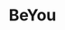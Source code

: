 ---
key: project
order: 998
title: BeYou
url: https://beyou-lgbt.fr/
img:
  url: "/images/beyouProject.jpg"
  alt: Screenshot du site beyou
tags: ["Design", "Développement", "Gatsbyjs"]
logos: ["netlify-logo.svg","xd.png","htmlcss.svg", "js.png", "react-logo.png" , "gatsby-logo.svg", "sass.png"]
text: Réalisation du design et du développement d'un site de blogging & contact pour la communautée LGBT BeYou. BeYou est une communauté LGBT active et bienveillante qui a pour objectif principal le soutien et de ses membres.
show: true
---
